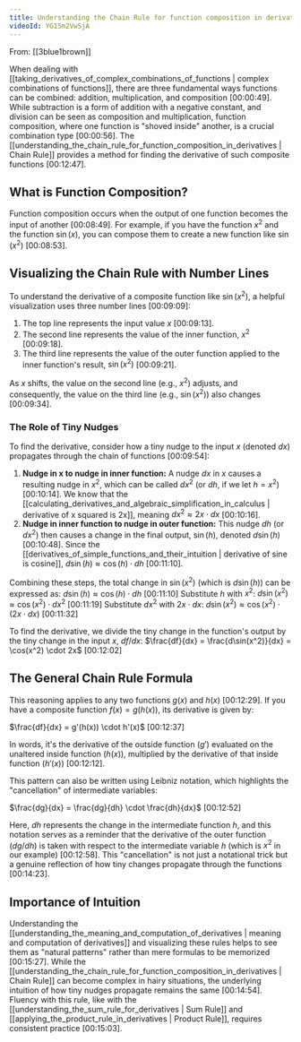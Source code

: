 ```yaml
---
title: Understanding the Chain Rule for function composition in derivatives
videoId: YG15m2VwSjA
---
```


From: [[3blue1brown]] <br/> 

When dealing with [[taking_derivatives_of_complex_combinations_of_functions | complex combinations of functions]], there are three fundamental ways functions can be combined: addition, multiplication, and composition <a class="yt-timestamp" data-t="00:00:49">[00:00:49]</a>. While subtraction is a form of addition with a negative constant, and division can be seen as composition and multiplication, function composition, where one function is "shoved inside" another, is a crucial combination type <a class="yt-timestamp" data-t="00:00:56">[00:00:56]</a>. The [[understanding_the_chain_rule_for_function_composition_in_derivatives | Chain Rule]] provides a method for finding the derivative of such composite functions <a class="yt-timestamp" data-t="00:12:47">[00:12:47]</a>.

## What is Function Composition?

Function composition occurs when the output of one function becomes the input of another <a class="yt-timestamp" data-t="00:08:49">[00:08:49]</a>. For example, if you have the function $x^2$ and the function $\sin(x)$, you can compose them to create a new function like $\sin(x^2)$ <a class="yt-timestamp" data-t="00:08:53">[00:08:53]</a>.

## Visualizing the Chain Rule with Number Lines

To understand the derivative of a composite function like $\sin(x^2)$, a helpful visualization uses three number lines <a class="yt-timestamp" data-t="00:09:09">[00:09:09]</a>:
1.  The top line represents the input value $x$ <a class="yt-timestamp" data-t="00:09:13">[00:09:13]</a>.
2.  The second line represents the value of the inner function, $x^2$ <a class="yt-timestamp" data-t="00:09:18">[00:09:18]</a>.
3.  The third line represents the value of the outer function applied to the inner function's result, $\sin(x^2)$ <a class="yt-timestamp" data-t="00:09:21">[00:09:21]</a>.

As $x$ shifts, the value on the second line (e.g., $x^2$) adjusts, and consequently, the value on the third line (e.g., $\sin(x^2)$) also changes <a class="yt-timestamp" data-t="00:09:34">[00:09:34]</a>.

### The Role of Tiny Nudges

To find the derivative, consider how a tiny nudge to the input $x$ (denoted $dx$) propagates through the chain of functions <a class="yt-timestamp" data-t="00:09:54">[00:09:54]</a>:

1.  **Nudge in x to nudge in inner function:** A nudge $dx$ in $x$ causes a resulting nudge in $x^2$, which can be called $dx^2$ (or $dh$, if we let $h = x^2$) <a class="yt-timestamp" data-t="00:10:14">[00:10:14]</a>. We know that the [[calculating_derivatives_and_algebraic_simplification_in_calculus | derivative of x squared is 2x]], meaning $dx^2 \approx 2x \cdot dx$ <a class="yt-timestamp" data-t="00:10:16">[00:10:16]</a>.
2.  **Nudge in inner function to nudge in outer function:** This nudge $dh$ (or $dx^2$) then causes a change in the final output, $\sin(h)$, denoted $d\sin(h)$ <a class="yt-timestamp" data-t="00:10:48">[00:10:48]</a>. Since the [[derivatives_of_simple_functions_and_their_intuition | derivative of sine is cosine]], $d\sin(h) \approx \cos(h) \cdot dh$ <a class="yt-timestamp" data-t="00:11:10">[00:11:10]</a>.

Combining these steps, the total change in $\sin(x^2)$ (which is $d\sin(h)$) can be expressed as:
$d\sin(h) \approx \cos(h) \cdot dh$ <a class="yt-timestamp" data-t="00:11:10">[00:11:10]</a>
Substitute $h$ with $x^2$:
$d\sin(x^2) \approx \cos(x^2) \cdot dx^2$ <a class="yt-timestamp" data-t="00:11:19">[00:11:19]</a>
Substitute $dx^2$ with $2x \cdot dx$:
$d\sin(x^2) \approx \cos(x^2) \cdot (2x \cdot dx)$ <a class="yt-timestamp" data-t="00:11:32">[00:11:32]</a>

To find the derivative, we divide the tiny change in the function's output by the tiny change in the input $x$, $df/dx$:
$\frac{df}{dx} = \frac{d\sin(x^2)}{dx} = \cos(x^2) \cdot 2x$ <a class="yt-timestamp" data-t="00:12:02">[00:12:02]</a>

## The General Chain Rule Formula

This reasoning applies to any two functions $g(x)$ and $h(x)$ <a class="yt-timestamp" data-t="00:12:29">[00:12:29]</a>. If you have a composite function $f(x) = g(h(x))$, its derivative is given by:

$\frac{df}{dx} = g'(h(x)) \cdot h'(x)$ <a class="yt-timestamp" data-t="00:12:37">[00:12:37]</a>

In words, it's the derivative of the outside function ($g'$) evaluated on the unaltered inside function ($h(x)$), multiplied by the derivative of that inside function ($h'(x)$) <a class="yt-timestamp" data-t="00:12:12">[00:12:12]</a>.

This pattern can also be written using Leibniz notation, which highlights the "cancellation" of intermediate variables:

$\frac{dg}{dx} = \frac{dg}{dh} \cdot \frac{dh}{dx}$ <a class="yt-timestamp" data-t="00:12:52">[00:12:52]</a>

Here, $dh$ represents the change in the intermediate function $h$, and this notation serves as a reminder that the derivative of the outer function ($dg/dh$) is taken with respect to the intermediate variable $h$ (which is $x^2$ in our example) <a class="yt-timestamp" data-t="00:12:58">[00:12:58]</a>. This "cancellation" is not just a notational trick but a genuine reflection of how tiny changes propagate through the functions <a class="yt-timestamp" data-t="00:14:23">[00:14:23]</a>.

## Importance of Intuition

Understanding the [[understanding_the_meaning_and_computation_of_derivatives | meaning and computation of derivatives]] and visualizing these rules helps to see them as "natural patterns" rather than mere formulas to be memorized <a class="yt-timestamp" data-t="00:15:27">[00:15:27]</a>. While the [[understanding_the_chain_rule_for_function_composition_in_derivatives | Chain Rule]] can become complex in hairy situations, the underlying intuition of how tiny nudges propagate remains the same <a class="yt-timestamp" data-t="00:14:54">[00:14:54]</a>. Fluency with this rule, like with the [[understanding_the_sum_rule_for_derivatives | Sum Rule]] and [[applying_the_product_rule_in_derivatives | Product Rule]], requires consistent practice <a class="yt-timestamp" data-t="00:15:03">[00:15:03]</a>.